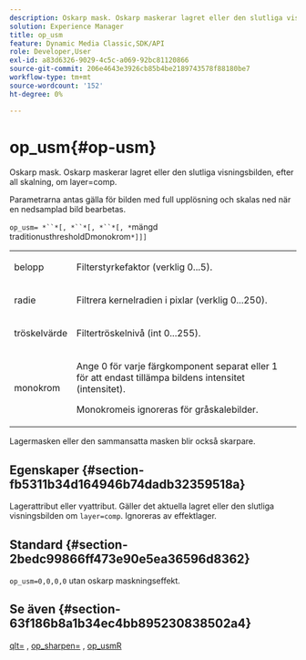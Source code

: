 ```yaml
---
description: Oskarp mask. Oskarp maskerar lagret eller den slutliga visningsbilden, efter all skalning, om layer=comp.
solution: Experience Manager
title: op_usm
feature: Dynamic Media Classic,SDK/API
role: Developer,User
exl-id: a83d6326-9029-4c5c-a069-92bc81120866
source-git-commit: 206e4643e3926cb85b4be2189743578f88180be7
workflow-type: tm+mt
source-wordcount: '152'
ht-degree: 0%

---
```


# op_usm{#op-usm}

Oskarp mask. Oskarp maskerar lagret eller den slutliga visningsbilden, efter all skalning, om layer=comp.

Parametrarna antas gälla för bilden med full upplösning och skalas ned när en nedsamplad bild bearbetas.

`op_usm= *``*[, *``*[, *``*[, *`mängd traditionusthresholdDmonokrom`*]]]`

<table id="simpletable_0697E3BCB45F41C494D93A6017ADD2BF"> 
 <tr class="strow"> 
  <td class="stentry"> <p><span class="codeph"><span class="varname"> belopp</span></span> </p></td> 
  <td class="stentry"> <p>Filterstyrkefaktor (verklig 0...5). </p></td> 
 </tr> 
 <tr class="strow"> 
  <td class="stentry"> <p><span class="codeph"><span class="varname"> radie</span></span> </p></td> 
  <td class="stentry"> <p>Filtrera kernelradien i pixlar (verklig 0...250). </p></td> 
 </tr> 
 <tr class="strow"> 
  <td class="stentry"> <p><span class="codeph"><span class="varname"> tröskelvärde</span></span> </p></td> 
  <td class="stentry"> <p>Filtertröskelnivå (int 0...255). </p></td> 
 </tr> 
 <tr class="strow"> 
  <td class="stentry"> <p><span class="codeph"><span class="varname"> monokrom</span></span> </p></td> 
  <td class="stentry"> <p>Ange 0 för varje färgkomponent separat eller 1 för att endast tillämpa bildens intensitet (intensitet). </p> <p> <span class="codeph"><span class="varname"> Monokromeis </span></span> ignoreras för gråskalebilder. </p></td> 
 </tr> 
</table>

Lagermasken eller den sammansatta masken blir också skarpare.

## Egenskaper {#section-fb5311b34d164946b74dadb32359518a}

Lagerattribut eller vyattribut. Gäller det aktuella lagret eller den slutliga visningsbilden om `layer=comp`. Ignoreras av effektlager.

## Standard {#section-2bedc99866ff473e90e5ea36596d8362}

`op_usm=0,0,0,0` utan oskarp maskningseffekt.

## Se även {#section-63f186b8a1b34ec4bb895230838502a4}

[qlt=](../../../../../is-api/http-ref/image-serving-api-ref/c-http-protocol-reference/c-command-reference/r-is-http-qlt.md#reference-f69ed0758c784b0385d979820546d352) ,  [op_sharpen=](../../../../../is-api/http-ref/image-serving-api-ref/c-http-protocol-reference/c-command-reference/r-op-sharpen.md#reference-c32573230c6140f883efdaa201ea8541) ,  [op_usmR](../../../../../is-api/http-ref/image-serving-api-ref/c-http-protocol-reference/c-command-reference/r-op-usmr.md#reference-c0168bc1e3a24370883670c09bcb0fef)

